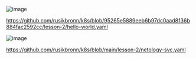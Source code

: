 ![image](https://github.com/user-attachments/assets/63747bb5-73f8-438a-89b3-8ecc3ce43d61)

https://github.com/rusikbronn/k8s/blob/95265e5889eeb6b97dc0aad8136b884fac2592cc/lesson-2/hello-world.yaml


![image](https://github.com/user-attachments/assets/c415df92-187c-41cf-8710-6ff0bb5c46f6)

https://github.com/rusikbronn/k8s/blob/main/lesson-2/netology-svc.yaml
